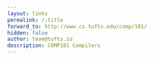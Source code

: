 ```yaml
---
layout: links
permalink: /:title
forward_to: http://www.cs.tufts.edu/comp/181/
hidden: false
author: team@tufts.io
description: COMP181 Compilers
---
```

